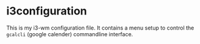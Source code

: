 # i3configuration

This is my i3-wm configuration file. It contains a menu setup to control the `gcalcli` (google calender) commandline interface.
